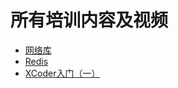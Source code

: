 # 所有培训内容及视频

- [网络库](/training/net.html)
- [Redis](/training/newlife.redis.html)
- [XCoder入门（一）](/training/xcode-get-start-1.html)